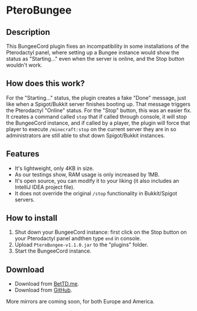 # PteroBungee
## Description
This BungeeCord plugin fixes an incompatibility in some installations of the Pterodactyl panel, where setting up a Bungee instance would show the status as "Starting..." even when the server is online, and the Stop button wouldn't work.
## How does this work?
For the "Starting..." status, the plugin creates a fake "Done" message, just like when a Spigot/Bukkit server finishes booting up. That message triggers the Pterodactyl "Online" status.
For the "Stop" button, this was an easier fix. It creates a command called `stop` that if called through console, it will stop the BungeeCord instance, and if called by a player, the plugin will force that player to execute `/minecraft:stop` on the current server they are in so administrators are still able to shut down Spigot/Bukkit instances.
## Features
- It's lightweight, only 4KB in size.
- As our testings show, RAM usage is only increased by 1MB.
- It's open source, you can modify it to your liking (it also includes an IntelliJ IDEA project file).
- It does not override the original `/stop` functionality in Bukkit/Spigot servers.
## How to install
1. Shut down your BungeeCord instance: first click on the Stop button on your Pterodactyl panel andthen type `end` in console.
2. Upload `PteroBungee-v1.1.0.jar` to the "plugins" folder.
3. Start the BungeeCord instance.
## Download
- Download from [BetTD.me](https://builds.bettd.me/java/bungeecord/pterobungee/).
- Download from [GitHub](https://github.com/BetTD/PteroBungee/releases).

More mirrors are coming soon, for both Europe and America.
